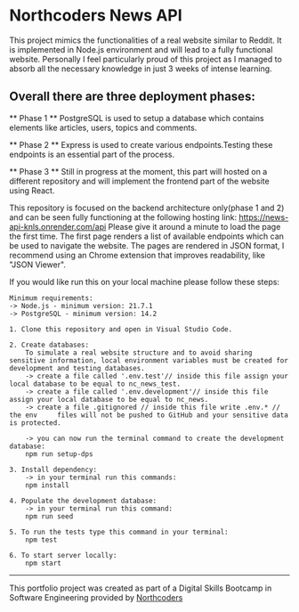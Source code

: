 # Northcoders News API

 This project mimics the functionalities of a real website similar to Reddit.
 It is implemented in Node.js environment and will lead to a fully functional website. Personally I feel particularly proud of this project as I managed to absorb all the necessary knowledge in just 3 weeks of intense learning. 

## Overall there are three deployment phases: 
** Phase 1 **
    PostgreSQL is used to setup a database which contains elements like articles, users, topics and comments.    

** Phase 2 **
    Express is used to create various endpoints.Testing these endpoints is an essential part of the process.  

** Phase 3 **
    Still in progress at the moment, this part will hosted on a different repository and will implement the frontend part of the website using React. 

This repository is focused on the backend architecture only(phase 1 and 2) and can be seen fully functioning at the following hosting link: 
    https://news-api-knls.onrender.com/api
    Please give it around a minute to load the page the first time.
    The first page renders a list of available endpoints which can be used to navigate the website. The pages are rendered in JSON format, I recommend using an Chrome extension that improves readability, like "JSON Viewer". 

If you would like run this on your local machine please follow these steps:
    
    Minimum requirements: 
    -> Node.js - minimum version: 21.7.1
    -> PostgreSQL - minimum version: 14.2
    
    1. Clone this repository and open in Visual Studio Code.

    2. Create databases: 
        To simulate a real website structure and to avoid sharing sensitive information, local environment variables must be created for development and testing databases.
        -> create a file called '.env.test'// inside this file assign your local database to be equal to nc_news_test.
        -> create a file called '.env.development'// inside this file assign your local database to be equal to nc_news.
        -> create a file .gitignored // inside this file write .env.* // the env     files will not be pushed to GitHub and your sensitive data is protected.
        
        -> you can now run the terminal command to create the development database: 
        npm run setup-dps

    3. Install dependency: 
        -> in your terminal run this commands: 
        npm install

    4. Populate the development database: 
        -> in your terminal run this command: 
        npm run seed

    5. To run the tests type this command in your terminal:
        npm test

    6. To start server locally: 
        npm start


--- 

This portfolio project was created as part of a Digital Skills Bootcamp in Software Engineering provided by [Northcoders](https://northcoders.com/)
